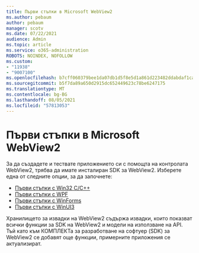 ```yaml
---
title: Първи стъпки в Microsoft WebView2
ms.author: pebaum
author: pebaum
manager: scotv
ms.date: 07/22/2021
audience: Admin
ms.topic: article
ms.service: o365-administration
ROBOTS: NOINDEX, NOFOLLOW
ms.custom:
- "11938"
- "9007100"
ms.openlocfilehash: b7cff060379bee1da07db1d5f8e5d1a861d223482ddabdaf1ca086d1a9be67f4
ms.sourcegitcommit: b5f7da89a650d2915dc652449623c78be6247175
ms.translationtype: MT
ms.contentlocale: bg-BG
ms.lasthandoff: 08/05/2021
ms.locfileid: "57813053"
---
```

# <a name="get-started-with-microsoft-webview2"></a>Първи стъпки в Microsoft WebView2

За да създадете и тествате приложението си с помощта на контролата WebView2, трябва да имате инсталиран SDK за WebView2. Изберете една от следните опции, за да започнете:

- [Първи стъпки с Win32 C/C++](/microsoft-edge/webview2/get-started/win32)
- [Първи стъпки с WPF](/microsoft-edge/webview2/get-started/wpf)
- [Първи стъпки с WinForms](/microsoft-edge/webview2/get-started/winforms)
- [Първи стъпки с WinUI3](/microsoft-edge/webview2/get-started/winui)

Хранилището за извадки на WebView2 съдържа извадки, които показват всички функции за SDK на WebView2 и модели на използване на API. Тъй като към КОМПЛЕКТа за разработване на софтуер (SDK) за WebView2 се добавят още функции, примерните приложения се актуализират.

